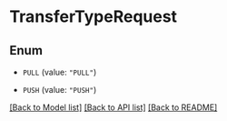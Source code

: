 # TransferTypeRequest

## Enum


* `PULL` (value: `"PULL"`)

* `PUSH` (value: `"PUSH"`)


[[Back to Model list]](../README.md#documentation-for-models) [[Back to API list]](../README.md#documentation-for-api-endpoints) [[Back to README]](../README.md)


